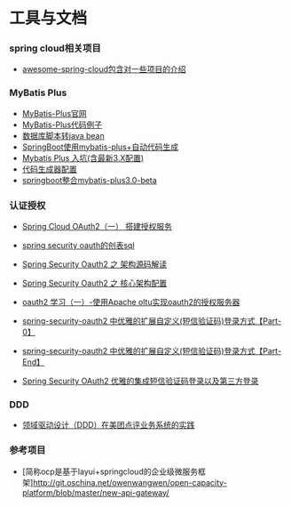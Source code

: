 # 工具与文档


### spring cloud相关项目
* [awesome-spring-cloud包含对一些项目的介绍](https://github.com/eacdy/awesome-spring-cloud)

### MyBatis Plus
* [MyBatis-Plus官网](https://mp.baomidou.com/)<br>
* [MyBatis-Plus代码例子](https://github.com/baomidou/mybatis-plus-samples)<br>
* [数据库脚本转java bean](http://java.bejson.com/generator/)<br>
* [SpringBoot使用mybatis-plus+自动代码生成](https://www.cnblogs.com/yui66/p/9621115.html)<br>
* [Mybatis Plus 入坑(含最新3.X配置)](https://www.cnblogs.com/hinsy/p/9668684.html)<br>
* [代码生成器配置](https://www.e-learn.cn/content/qita/858304)<br>
* [springboot整合mybatis-plus3.0-beta](https://blog.csdn.net/qq_21181253/article/details/81095731)<br>

### 认证授权
* [Spring Cloud OAuth2（一） 搭建授权服务](https://www.cnblogs.com/fp2952/p/8973613.html)<br>
* [spring security oauth的创表sql](https://github.com/spring-projects/spring-security-oauth/blob/master/spring-security-oauth2/src/test/resources/schema.sql)<br>
* [Spring Security Oauth2 之 架构源码解读](https://blog.csdn.net/wuzhiwei549/article/details/79808509)<br>
* [Spring Security Oauth2 之 核心架构配置](https://blog.csdn.net/wuzhiwei549/article/details/79815491)<br>
* [oauth2 学习（一）-使用Apache oltu实现oauth2的授权服务器](https://zm8.sm-tc.cn/?src=l4uLj4zF0NCIiIjRnJGdk5CYjNGckJLQl4qekZiTlpHOz87Qno2LlpyTmozQx8zMy83Px9GXi5KT&uid=469e231a92162bde306f4675b5d1f269&hid=c61a3dc32d8e18ca8f4b5df7cbe6e532&pos=1&cid=9&time=1554376028752&from=click&restype=1&pagetype=0020000002000408&bu=ss_doc&query=Apache+oltu&mode=&v=1&force=true&wap=false&uc_param_str=dnntnwvepffrgibijbprsvdsdichei)<br>

* [spring-security-oauth2 中优雅的扩展自定义(短信验证码)登录方式【Part-0】](https://www.jianshu.com/p/99552e456311)<br>
* [spring-security-oauth2 中优雅的扩展自定义(短信验证码)登录方式【Part-End】](https://www.jianshu.com/p/b7a474446a4c)<br>
* [Spring Security OAuth2 优雅的集成短信验证码登录以及第三方登录](https://segmentfault.com/a/1190000014371789)<br>

### DDD
* [领域驱动设计（DDD）在美团点评业务系统的实践](https://blog.csdn.net/k6T9Q8XKs6iIkZPPIFq/article/details/78909897)<br>


### 参考项目
* [简称ocp是基于layui+springcloud的企业级微服务框架]http://git.oschina.net/owenwangwen/open-capacity-platform/blob/master/new-api-gateway/<br>


